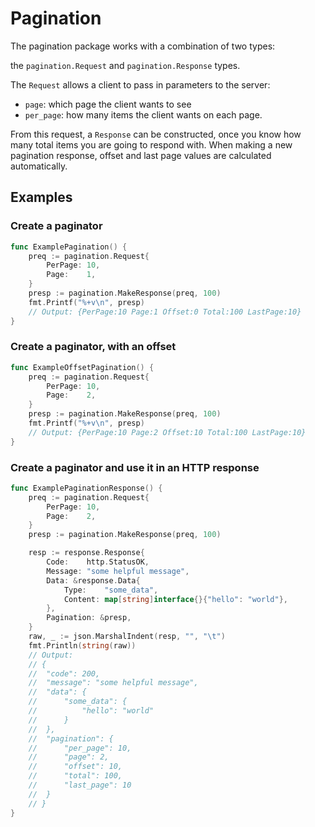 # Pagination

The pagination package works with a combination of two types:

the `pagination.Request` and `pagination.Response` types.

The `Request` allows a client to pass in parameters to the server:

- `page`: which page the client wants to see
- `per_page`: how many items the client wants on each page.

From this request, a `Response` can be constructed, once you know how many total
items you are going to respond with. When making a new pagination response,
offset and last page values are calculated automatically.

## Examples

### Create a paginator
```go
func ExamplePagination() {
	preq := pagination.Request{
		PerPage: 10,
		Page:    1,
	}
	presp := pagination.MakeResponse(preq, 100)
	fmt.Printf("%+v\n", presp)
	// Output: {PerPage:10 Page:1 Offset:0 Total:100 LastPage:10}
}
```

### Create a paginator, with an offset
```go
func ExampleOffsetPagination() {
	preq := pagination.Request{
		PerPage: 10,
		Page:    2,
	}
	presp := pagination.MakeResponse(preq, 100)
	fmt.Printf("%+v\n", presp)
	// Output: {PerPage:10 Page:2 Offset:10 Total:100 LastPage:10}
}
```

### Create a paginator and use it in an HTTP response
```go
func ExamplePaginationResponse() {
	preq := pagination.Request{
		PerPage: 10,
		Page:    2,
	}
	presp := pagination.MakeResponse(preq, 100)

	resp := response.Response{
		Code:    http.StatusOK,
		Message: "some helpful message",
		Data: &response.Data{
			Type:    "some_data",
			Content: map[string]interface{}{"hello": "world"},
		},
		Pagination: &presp,
	}
	raw, _ := json.MarshalIndent(resp, "", "\t")
	fmt.Println(string(raw))
	// Output:
	// {
	// 	"code": 200,
	// 	"message": "some helpful message",
	// 	"data": {
	// 		"some_data": {
	// 			"hello": "world"
	// 		}
	// 	},
	// 	"pagination": {
	// 		"per_page": 10,
	// 		"page": 2,
	// 		"offset": 10,
	// 		"total": 100,
	// 		"last_page": 10
	// 	}
	// }
}
```